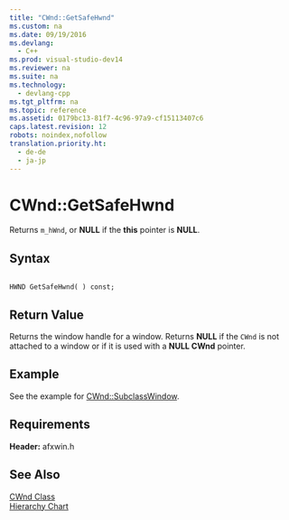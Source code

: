 ```yaml
---
title: "CWnd::GetSafeHwnd"
ms.custom: na
ms.date: 09/19/2016
ms.devlang: 
  - C++
ms.prod: visual-studio-dev14
ms.reviewer: na
ms.suite: na
ms.technology: 
  - devlang-cpp
ms.tgt_pltfrm: na
ms.topic: reference
ms.assetid: 0179bc13-81f7-4c96-97a9-cf15113407c6
caps.latest.revision: 12
robots: noindex,nofollow
translation.priority.ht: 
  - de-de
  - ja-jp
---
```

# CWnd::GetSafeHwnd
Returns `m_hWnd`, or **NULL** if the **this** pointer is **NULL**.  
  
## Syntax  
  
```  
  
HWND GetSafeHwnd( ) const;  
```  
  
## Return Value  
 Returns the window handle for a window. Returns **NULL** if the `CWnd` is not attached to a window or if it is used with a **NULL CWnd** pointer.  
  
## Example  
 See the example for [CWnd::SubclassWindow](../vs140/CWnd--SubclassWindow.md).  
  
## Requirements  
 **Header:** afxwin.h  
  
## See Also  
 [CWnd Class](../vs140/CWnd-Class.md)   
 [Hierarchy Chart](../vs140/Hierarchy-Chart.md)